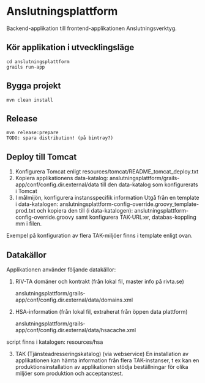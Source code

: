 # Anslutningsplattform
Backend-applikation till frontend-applikationen Anslutningsverktyg.

## Kör applikation i utvecklingsläge
	cd anslutningsplattform
	grails run-app

## Bygga projekt
	mvn clean install

## Release
	mvn release:prepare
	TODO: spara distribution! (på bintray?)

## Deploy till Tomcat
1. Konfigurera Tomcat enligt resources/tomcat/README_tomcat_deploy.txt
2. Kopiera applikationens data-katalog:
	anslutningsplattform/grails-app/conf/config.dir.external/data
till den data-katalog som konfigurerats i Tomcat
3. I målmijön, konfigurera instansspecifik information
Utgå från en template i data-katalogen:
	anslutningsplattform-config-override.groovy_template-prod.txt
och kopiera den till (i data-katalogen):
	anslutningsplattform-config-override.groovy
samt konfigurera TAK-URL:er, databas-koppling mm i filen.

Exempel på konfiguration av flera TAK-miljöer finns i template enligt ovan.


## Datakällor
Applikationen använder följande datakällor:

1. RIV-TA domäner och kontrakt (från lokal fil, master info på rivta.se)
	
	anslutningsplattform/grails-app/conf/config.dir.external/data/domains.xml

2. HSA-information (från lokal fil, extraherat från öppen data plattform)

	anslutningsplattform/grails-app/conf/config.dir.external/data/hsacache.xml

script finns i katalogen: resources/hsa

3. TAK (Tjänsteadresseringskatalog) (via webservice)
En installation av applikationen kan hämta information från flera TAK-instanser, t ex kan en produktionsinstallation av applikationen stödja beställningar för olika miljöer som produktion och acceptanstest.
